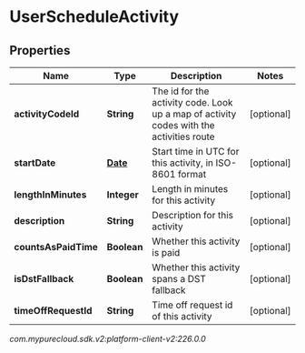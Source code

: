 # UserScheduleActivity


## Properties

| Name | Type | Description | Notes |
| ------------ | ------------- | ------------- | ------------- |
| **activityCodeId** | **String** | The id for the activity code.  Look up a map of activity codes with the activities route |  [optional] |
| **startDate** | [**Date**](Date) | Start time in UTC for this activity, in ISO-8601 format |  [optional] |
| **lengthInMinutes** | **Integer** | Length in minutes for this activity |  [optional] |
| **description** | **String** | Description for this activity |  [optional] |
| **countsAsPaidTime** | **Boolean** | Whether this activity is paid |  [optional] |
| **isDstFallback** | **Boolean** | Whether this activity spans a DST fallback |  [optional] |
| **timeOffRequestId** | **String** | Time off request id of this activity |  [optional] |




_com.mypurecloud.sdk.v2:platform-client-v2:226.0.0_

